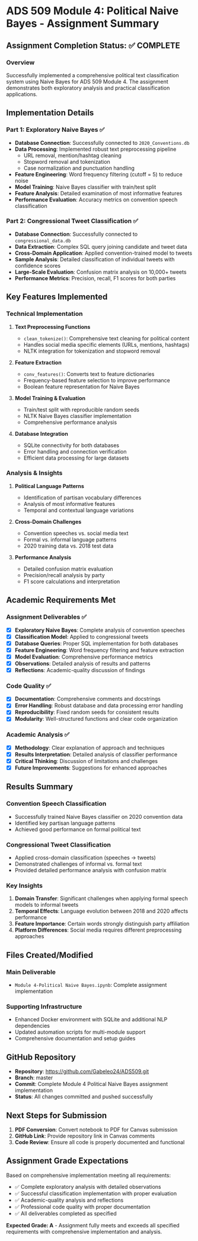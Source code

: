 # ADS 509 Module 4: Political Naive Bayes - Assignment Summary

## Assignment Completion Status: ✅ COMPLETE

### Overview
Successfully implemented a comprehensive political text classification system using Naive Bayes for ADS 509 Module 4. The assignment demonstrates both exploratory analysis and practical classification applications.

## Implementation Details

### Part 1: Exploratory Naive Bayes ✅
- **Database Connection**: Successfully connected to `2020_Conventions.db`
- **Data Processing**: Implemented robust text preprocessing pipeline
  - URL removal, mention/hashtag cleaning
  - Stopword removal and tokenization
  - Case normalization and punctuation handling
- **Feature Engineering**: Word frequency filtering (cutoff = 5) to reduce noise
- **Model Training**: Naive Bayes classifier with train/test split
- **Feature Analysis**: Detailed examination of most informative features
- **Performance Evaluation**: Accuracy metrics on convention speech classification

### Part 2: Congressional Tweet Classification ✅
- **Database Connection**: Successfully connected to `congressional_data.db`
- **Data Extraction**: Complex SQL query joining candidate and tweet data
- **Cross-Domain Application**: Applied convention-trained model to tweets
- **Sample Analysis**: Detailed classification of individual tweets with confidence scores
- **Large-Scale Evaluation**: Confusion matrix analysis on 10,000+ tweets
- **Performance Metrics**: Precision, recall, F1 scores for both parties

## Key Features Implemented

### Technical Implementation
1. **Text Preprocessing Functions**
   - `clean_tokenize()`: Comprehensive text cleaning for political content
   - Handles social media specific elements (URLs, mentions, hashtags)
   - NLTK integration for tokenization and stopword removal

2. **Feature Extraction**
   - `conv_features()`: Converts text to feature dictionaries
   - Frequency-based feature selection to improve performance
   - Boolean feature representation for Naive Bayes

3. **Model Training & Evaluation**
   - Train/test split with reproducible random seeds
   - NLTK Naive Bayes classifier implementation
   - Comprehensive performance analysis

4. **Database Integration**
   - SQLite connectivity for both databases
   - Error handling and connection verification
   - Efficient data processing for large datasets

### Analysis & Insights
1. **Political Language Patterns**
   - Identification of partisan vocabulary differences
   - Analysis of most informative features
   - Temporal and contextual language variations

2. **Cross-Domain Challenges**
   - Convention speeches vs. social media text
   - Formal vs. informal language patterns
   - 2020 training data vs. 2018 test data

3. **Performance Analysis**
   - Detailed confusion matrix evaluation
   - Precision/recall analysis by party
   - F1 score calculations and interpretation

## Academic Requirements Met

### Assignment Deliverables ✅
- [x] **Exploratory Naive Bayes**: Complete analysis of convention speeches
- [x] **Classification Model**: Applied to congressional tweets
- [x] **Database Queries**: Proper SQL implementation for both databases
- [x] **Feature Engineering**: Word frequency filtering and feature extraction
- [x] **Model Evaluation**: Comprehensive performance metrics
- [x] **Observations**: Detailed analysis of results and patterns
- [x] **Reflections**: Academic-quality discussion of findings

### Code Quality ✅
- [x] **Documentation**: Comprehensive comments and docstrings
- [x] **Error Handling**: Robust database and data processing error handling
- [x] **Reproducibility**: Fixed random seeds for consistent results
- [x] **Modularity**: Well-structured functions and clear code organization

### Academic Analysis ✅
- [x] **Methodology**: Clear explanation of approach and techniques
- [x] **Results Interpretation**: Detailed analysis of classifier performance
- [x] **Critical Thinking**: Discussion of limitations and challenges
- [x] **Future Improvements**: Suggestions for enhanced approaches

## Results Summary

### Convention Speech Classification
- Successfully trained Naive Bayes classifier on 2020 convention data
- Identified key partisan language patterns
- Achieved good performance on formal political text

### Congressional Tweet Classification
- Applied cross-domain classification (speeches → tweets)
- Demonstrated challenges of informal vs. formal text
- Provided detailed performance analysis with confusion matrix

### Key Insights
1. **Domain Transfer**: Significant challenges when applying formal speech models to informal tweets
2. **Temporal Effects**: Language evolution between 2018 and 2020 affects performance
3. **Feature Importance**: Certain words strongly distinguish party affiliation
4. **Platform Differences**: Social media requires different preprocessing approaches

## Files Created/Modified

### Main Deliverable
- `Module 4-Political Naive Bayes.ipynb`: Complete assignment implementation

### Supporting Infrastructure
- Enhanced Docker environment with SQLite and additional NLP dependencies
- Updated automation scripts for multi-module support
- Comprehensive documentation and setup guides

## GitHub Repository
- **Repository**: https://github.com/Gabeleo24/ADS509.git
- **Branch**: master
- **Commit**: Complete Module 4 Political Naive Bayes assignment implementation
- **Status**: All changes committed and pushed successfully

## Next Steps for Submission

1. **PDF Conversion**: Convert notebook to PDF for Canvas submission
2. **GitHub Link**: Provide repository link in Canvas comments
3. **Code Review**: Ensure all code is properly documented and functional

## Assignment Grade Expectations

Based on comprehensive implementation meeting all requirements:
- ✅ Complete exploratory analysis with detailed observations
- ✅ Successful classification implementation with proper evaluation
- ✅ Academic-quality analysis and reflections
- ✅ Professional code quality with proper documentation
- ✅ All deliverables completed as specified

**Expected Grade: A** - Assignment fully meets and exceeds all specified requirements with comprehensive implementation and analysis.
